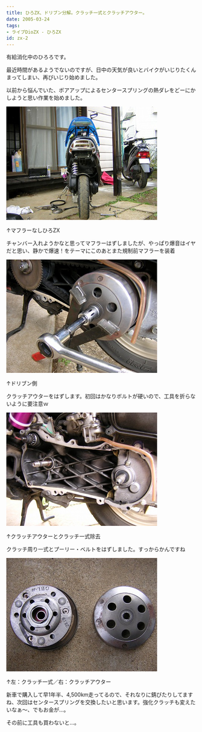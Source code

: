 ```yaml
---
title: ひろZX、ドリブン分解。クラッチ一式とクラッチアウター。
date: 2005-03-24
tags:
- ライブDioZX - ひろZX
id: zx-2
---
```



<p class="sentence">有給消化中のひろろです。</p>
<p class="sentence">最近時間があるようでないのですが、日中の天気が良いとバイクがいじりたくんまってしまい、再びいじり始めました。</p>
<p class="sentence spacing10">以前から悩んでいた、ボアアップによるセンタースプリングの熱ダレをどーにかしようと思い作業を始めました。</p>
<div class="center spacing"><img src="/photo/diary/2005.03.24_zx1.jpg" alt=""></div>
<p class="sentence">↑マフラーなしひろZX</p>
<p class="sentence spacing10">チャンバー入れようかなと思ってマフラーはずしましたが、やっぱり爆音はイヤだと思い、静かで爆速！をテーマにこのあとまた規制前マフラーを装着</p>
<div class="center spacing"><img src="/photo/diary/2005.03.24_zx2.jpg" alt=""></div>
<p class="sentence">↑ドリブン側</p>
<p class="sentence spacing10">クラッチアウターをはずします。初回はかなりボルトが硬いので、工具を折らないように要注意ｗ</p>
<div class="center spacing"><img src="/photo/diary/2005.03.24_zx3.jpg" alt=""></div>
<p class="sentence">↑クラッチアウターとクラッチ一式除去</p>
<p class="sentence spacing10">クラッチ周り一式とプーリー・ベルトをはずしました。すっからかんですね</p>
<div class="center spacing"><img src="/photo/diary/2005.03.24_zx4.jpg" alt=""></div>
<p class="sentence">↑左：クラッチ一式／右：クラッチアウター</p>
<p class="sentence">新車で購入して早1年半、4,500km走ってるので、それなりに錆びたりしてますね、次回はセンタースプリングを交換したいと思います。強化クラッチも変えたいなぁ～、でもお金が...。</p>
<p class="sentence">その前に工具も買わないと...。 </p>

